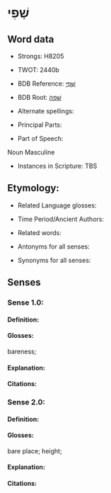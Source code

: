 # שְׁפִי

<!-- Status: S2="NeedsEdits" -->
<!-- Lexica used for edits:   -->

## Word data

* Strongs: H8205

* TWOT: 2440b

* BDB Reference: [שְׁפִי](rc://en/bdb/dict/v.fd.ad)

* BDB Root: [שׁפה](rc://en/bdb/dict/v.fd.aa)

* Alternate spellings:

* Principal Parts:

* Part of Speech:

Noun Masculine

* Instances in Scripture: TBS

## Etymology:

* Related Language glosses:

* Time Period/Ancient Authors:

* Related words:

* Antonyms for all senses:

* Synonyms for all senses:

## Senses

### Sense 1.0:

#### Definition:

#### Glosses:

bareness; 

#### Explanation:

#### Citations:



### Sense 2.0:

#### Definition:

#### Glosses:

bare place; height; 

#### Explanation:

#### Citations:



